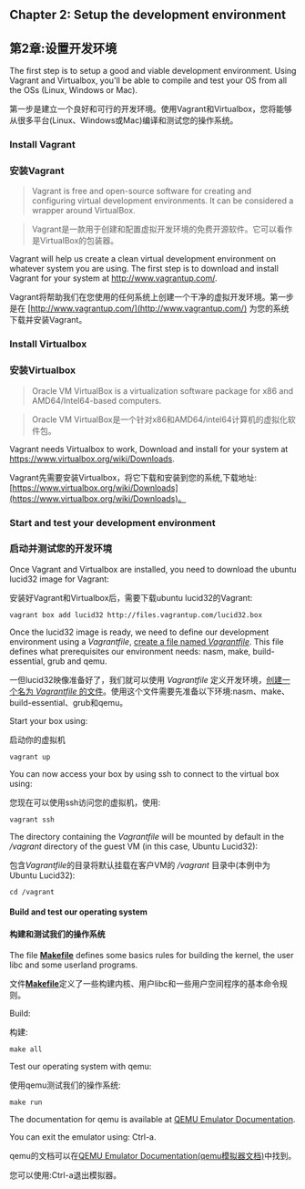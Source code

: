 ## Chapter 2: Setup the development environment

## 第2章:设置开发环境

The first step is to setup a good and viable development environment. Using Vagrant and Virtualbox, you'll be able to compile and test your OS from all the OSs (Linux, Windows or Mac).

第一步是建立一个良好和可行的开发环境。使用Vagrant和Virtualbox，您将能够从很多平台(Linux、Windows或Mac)编译和测试您的操作系统。

### Install Vagrant

### 安装Vagrant

> Vagrant is free and open-source software for creating and configuring virtual development environments. It can be considered a wrapper around VirtualBox.

> Vagrant是一款用于创建和配置虚拟开发环境的免费开源软件。它可以看作是VirtualBox的包装器。

Vagrant will help us create a clean virtual development environment on whatever system you are using.
The first step is to download and install Vagrant for your system at http://www.vagrantup.com/.

Vagrant将帮助我们在您使用的任何系统上创建一个干净的虚拟开发环境。第一步是在 [http://www.vagrantup.com/](http://www.vagrantup.com/) 为您的系统下载并安装Vagrant。

### Install Virtualbox

### 安装Virtualbox

> Oracle VM VirtualBox is a virtualization software package for x86 and AMD64/Intel64-based computers.

> Oracle VM VirtualBox是一个针对x86和AMD64/intel64计算机的虚拟化软件包。

Vagrant needs Virtualbox to work, Download and install for your system at https://www.virtualbox.org/wiki/Downloads.

Vagrant先需要安装Virtualbox，将它下载和安装到您的系统,下载地址:[https://www.virtualbox.org/wiki/Downloads](https://www.virtualbox.org/wiki/Downloads)。

### Start and test your development environment

### 启动并测试您的开发环境

Once Vagrant and Virtualbox are installed, you need to download the ubuntu lucid32 image for Vagrant:

安装好Vagrant和Virtualbox后，需要下载ubuntu lucid32的Vagrant:

```
vagrant box add lucid32 http://files.vagrantup.com/lucid32.box
```

Once the lucid32 image is ready, we need to define our development environment using a *Vagrantfile*, [create a file named *Vagrantfile*](https://github.com/SamyPesse/How-to-Make-a-Computer-Operating-System/blob/master/src/Vagrantfile). This file defines what prerequisites our environment needs: nasm, make, build-essential, grub and qemu.

一但lucid32映像准备好了，我们就可以使用 *Vagrantfile* 定义开发环境，[创建一个名为 *Vagrantfile* 的文件](https://github.com/SamyPesse/How-to-Make-a-Computer-Operating-System/blob/master/src/Vagrantfile)。使用这个文件需要先准备以下环境:nasm、make、build-essential、grub和qemu。

Start your box using:

启动你的虚拟机

```
vagrant up
```

You can now access your box by using ssh to connect to the virtual box using:

您现在可以使用ssh访问您的虚拟机，使用:

```
vagrant ssh
```

The directory containing the *Vagrantfile* will be mounted by default in the */vagrant* directory of the guest VM (in this case, Ubuntu Lucid32):

包含*Vagrantfile*的目录将默认挂载在客户VM的 */vagrant* 目录中(本例中为Ubuntu Lucid32):

```
cd /vagrant
```

#### Build and test our operating system

#### 构建和测试我们的操作系统

The file [**Makefile**](https://github.com/SamyPesse/How-to-Make-a-Computer-Operating-System/blob/master/src/Makefile) defines some basics rules for building the kernel, the user libc and some userland programs.

文件[**Makefile**](https://github.com/SamyPesse/How-to-Make-a-Computer-Operating-System/blob/master/src/Makefile)定义了一些构建内核、用户libc和一些用户空间程序的基本命令规则。

Build:

构建:

```
make all
```

Test our operating system with qemu:

使用qemu测试我们的操作系统:

```
make run
```

The documentation for qemu is available at [QEMU Emulator Documentation](http://wiki.qemu.org/download/qemu-doc.html).

You can exit the emulator using: Ctrl-a.

qemu的文档可以在[QEMU Emulator Documentation(qemu模拟器文档)](http://wiki.qemu.org/download/qemu-doc.html)中找到。


您可以使用:Ctrl-a退出模拟器。